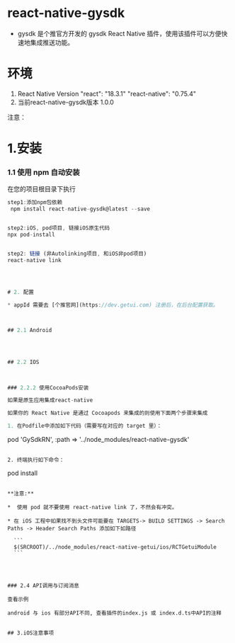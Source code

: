 

# react-native-gysdk
* gysdk 是个推官方开发的 gysdk React Native 插件，使用该插件可以方便快速地集成推送功能。



# 环境

1. React Native Version 
   "react": "18.3.1"
   "react-native": "0.75.4"
2. 当前react-native-gysdk版本 1.0.0


注意：
 


# 1.安装

### 1.1 使用 npm 自动安装

在您的项目根目录下执行

````js
step1:添加npm包依赖
 npm install react-native-gysdk@latest --save 


step2:iOS, pod项目, 链接iOS原生代码
npx pod-install


step2: 链接 (非Autolinking项目, 和iOS非pod项目)
react-native link
 

 

# 2. 配置

* appId 需要去 [个推官网](https://dev.getui.com) 注册后，在后台配置获取。



## 2.1 Android


 

## 2.2 IOS
 


### 2.2.2 使用CocoaPods安装 

如果是原生应用集成react-native

如果你的 React Native 是通过 Cocoapods 来集成的则使用下面两个步骤来集成 

1. 在Podfile中添加如下代码（需要写在对应的 target 里）：

````
pod 'GySdkRN', :path => '../node_modules/react-native-gysdk'

````

2. 终端执行如下命令：

````
pod install

````

**注意:** 

*  使用 pod 就不要使用 react-native link 了，不然会有冲突。

* 在 iOS 工程中如果找不到头文件可能要在 TARGETS-> BUILD SETTINGS -> Search Paths -> Header Search Paths 添加如下如路径

  ```
  $(SRCROOT)/../node_modules/react-native-getui/ios/RCTGetuiModule
  ```




### 2.4 API调用与订阅消息

查看示例

android 与 ios 有部分API不同, 查看插件的index.js 或 index.d.ts中API的注释


## 3.iOS注意事项 


